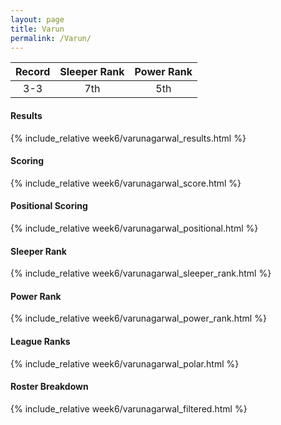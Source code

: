 ```yaml
---
layout: page
title: Varun
permalink: /Varun/
---
```


Record | Sleeper Rank | Power Rank               
:--: | :--: | :--:
3-3 | 7th | 5th   

#### Results
{% include_relative week6/varunagarwal_results.html %}

#### Scoring
{% include_relative week6/varunagarwal_score.html %}

#### Positional Scoring
{% include_relative week6/varunagarwal_positional.html %}

#### Sleeper Rank
{% include_relative week6/varunagarwal_sleeper_rank.html %}

#### Power Rank
{% include_relative week6/varunagarwal_power_rank.html %}

#### League Ranks
{% include_relative week6/varunagarwal_polar.html %}

#### Roster Breakdown
{% include_relative week6/varunagarwal_filtered.html %}
